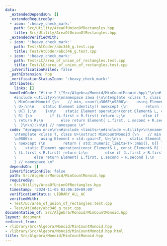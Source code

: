```yaml
---
data:
  _extendedDependsOn: []
  _extendedRequiredBy:
  - icon: ':heavy_check_mark:'
    path: Src/Utility/AreaOfUnionOfRectangles.hpp
    title: Src/Utility/AreaOfUnionOfRectangles.hpp
  _extendedVerifiedWith:
  - icon: ':heavy_check_mark:'
    path: Test/AtCoder/abc346_g.test.cpp
    title: Test/AtCoder/abc346_g.test.cpp
  - icon: ':heavy_check_mark:'
    path: Test/LC/area_of_union_of_rectangles.test.cpp
    title: Test/LC/area_of_union_of_rectangles.test.cpp
  _isVerificationFailed: false
  _pathExtension: hpp
  _verificationStatusIcon: ':heavy_check_mark:'
  attributes:
    links: []
  bundledCode: "#line 2 \"Src/Algebra/Monoid/MinCountMonoid.hpp\"\n\n#include <limits>\n\
    #include <utility>\n\nnamespace zawa {\n\ntemplate <class T, class U>\nstruct\
    \ MinCountMonoid {\n    // min, count\u306E\u9806\n    using Element = std::pair<T,\
    \ U>;\n\n    static Element identity() noexcept {\n        return { std::numeric_limits<T>::max(),\
    \ U{} };\n    }\n\n    static Element operation(const Element& L, const Element&\
    \ R) {\n        if (L.first < R.first) return L;\n        else if (L.first > R.first)\
    \ return R;\n        else return Element{ L.first, L.second + R.second };\n  \
    \  }\n\n};\n\n} // namespace \n"
  code: "#pragma once\n\n#include <limits>\n#include <utility>\n\nnamespace zawa {\n\
    \ntemplate <class T, class U>\nstruct MinCountMonoid {\n    // min, count\u306E\
    \u9806\n    using Element = std::pair<T, U>;\n\n    static Element identity()\
    \ noexcept {\n        return { std::numeric_limits<T>::max(), U{} };\n    }\n\n\
    \    static Element operation(const Element& L, const Element& R) {\n        if\
    \ (L.first < R.first) return L;\n        else if (L.first > R.first) return R;\n\
    \        else return Element{ L.first, L.second + R.second };\n    }\n\n};\n\n\
    } // namespace \n"
  dependsOn: []
  isVerificationFile: false
  path: Src/Algebra/Monoid/MinCountMonoid.hpp
  requiredBy:
  - Src/Utility/AreaOfUnionOfRectangles.hpp
  timestamp: '2024-11-05 03:06:10+09:00'
  verificationStatus: LIBRARY_ALL_AC
  verifiedWith:
  - Test/LC/area_of_union_of_rectangles.test.cpp
  - Test/AtCoder/abc346_g.test.cpp
documentation_of: Src/Algebra/Monoid/MinCountMonoid.hpp
layout: document
redirect_from:
- /library/Src/Algebra/Monoid/MinCountMonoid.hpp
- /library/Src/Algebra/Monoid/MinCountMonoid.hpp.html
title: Src/Algebra/Monoid/MinCountMonoid.hpp
---
```

